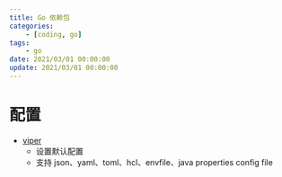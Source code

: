 ```yaml
---
title: Go 依赖包
categories: 
	- [coding, go]
tags:
	- go
date: 2021/03/01 00:00:00
update: 2021/03/01 00:00:00
---
```


# 配置

- [viper](https://github.com/spf13/viper)
  - 设置默认配置
  - 支持 json、yaml、toml、hcl、envfile、java properties config file

